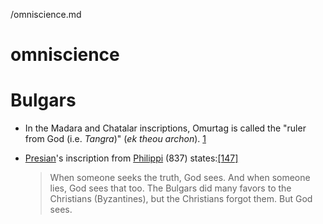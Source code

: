 /omniscience.md

# omniscience

# Bulgars

- In the Madara and Chatalar inscriptions, Omurtag is called the "ruler from God (i.e. *Tangra*)" (*ek theou archon*). [1](https://books.google.hr/books?hl=hr&id=YIAYMNOOe0YC&q=ruler+from+god#v=snippet&q=ruler%20from%20god&f=false)

- [Presian](https://en.wikipedia.org/wiki/Presian "Presian")'s inscription from [Philippi](https://en.wikipedia.org/wiki/Philippi "Philippi") (837) states:[[147]](https://en.wikipedia.org/wiki/Bulgars#cite-note-FOOTNOTEPetkov200812%E2%80%9313-147)
  
  > When someone seeks the truth, God sees. And when someone lies, God sees that too. The Bulgars did many favors to the Christians (Byzantines), but the Christians forgot them. But God sees.
